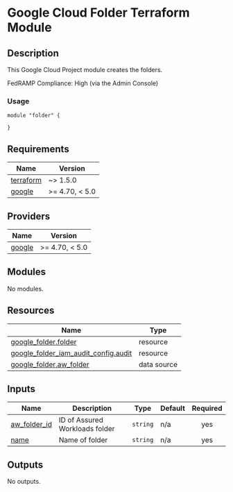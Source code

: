 # Google Cloud Folder Terraform Module

## Description
This Google Cloud Project module creates the folders.

FedRAMP Compliance: High (via the Admin Console) 

### Usage
```
module "folder" {

}
```
<!-- BEGIN_TF_DOCS -->
## Requirements

| Name | Version |
|------|---------|
| <a name="requirement_terraform"></a> [terraform](#requirement\_terraform) | ~> 1.5.0 |
| <a name="requirement_google"></a> [google](#requirement\_google) | >= 4.70, < 5.0 |

## Providers

| Name | Version |
|------|---------|
| <a name="provider_google"></a> [google](#provider\_google) | >= 4.70, < 5.0 |

## Modules

No modules.

## Resources

| Name | Type |
|------|------|
| [google_folder.folder](https://registry.terraform.io/providers/hashicorp/google/latest/docs/resources/folder) | resource |
| [google_folder_iam_audit_config.audit](https://registry.terraform.io/providers/hashicorp/google/latest/docs/resources/folder_iam_audit_config) | resource |
| [google_folder.aw_folder](https://registry.terraform.io/providers/hashicorp/google/latest/docs/data-sources/folder) | data source |

## Inputs

| Name | Description | Type | Default | Required |
|------|-------------|------|---------|:--------:|
| <a name="input_aw_folder_id"></a> [aw\_folder\_id](#input\_aw\_folder\_id) | ID of Assured Workloads folder | `string` | n/a | yes |
| <a name="input_name"></a> [name](#input\_name) | Name of folder | `string` | n/a | yes |

## Outputs

No outputs.
<!-- END_TF_DOCS -->